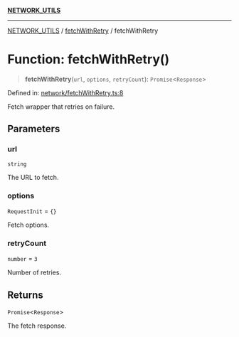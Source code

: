 [**NETWORK_UTILS**](../../README.md)

***

[NETWORK_UTILS](../../README.md) / [fetchWithRetry](../README.md) / fetchWithRetry

# Function: fetchWithRetry()

> **fetchWithRetry**(`url`, `options`, `retryCount`): `Promise`\<`Response`\>

Defined in: [network/fetchWithRetry.ts:8](https://github.com/dailker/everyutil-js/blob/7799f3f003cb23f425be3f1c83c38483e2648188/src/network/fetchWithRetry.ts#L8)

Fetch wrapper that retries on failure.

## Parameters

### url

`string`

The URL to fetch.

### options

`RequestInit` = `{}`

Fetch options.

### retryCount

`number` = `3`

Number of retries.

## Returns

`Promise`\<`Response`\>

The fetch response.
